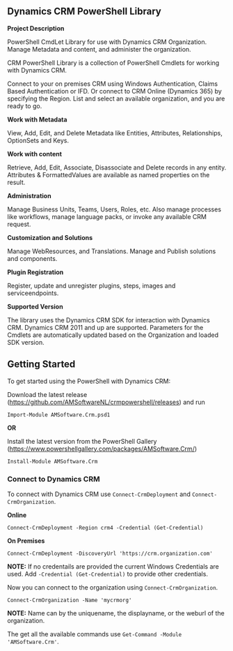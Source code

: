 ## Dynamics CRM PowerShell Library

**Project Description**

PowerShell CmdLet Library for use with Dynamics CRM Organization.
Manage Metadata and content, and administer the organization. 


CRM PowerShell Library is a collection of PowerShell Cmdlets for working with Dynamics CRM. 

Connect to your on premises CRM using Windows Authentication, Claims Based Authentication or IFD. Or connect to CRM Online (Dynamics 365) by specifying the Region. List and select an available organization, and you are ready to go.

**Work with Metadata**

View, Add, Edit, and Delete Metadata like Entities, Attributes, Relationships, OptionSets and Keys.

**Work with content**

Retrieve, Add, Edit, Associate, Disassociate and Delete records in any entity. Attributes & FormattedValues are available as named properties on the result.

**Administration**

Manage Business Units, Teams, Users, Roles, etc. Also manage processes like workflows, manage language packs, or invoke any available CRM request.

**Customization and Solutions**

Manage WebResources, and Translations. Manage and Publish solutions and components.

**Plugin Registration**

Register, update and unregister plugins, steps, images and serviceendpoints.

**Supported Version**

The library uses the Dynamics CRM SDK for interaction with Dynamics CRM. Dynamics CRM 2011 and up are supported.
Parameters for the Cmdlets are automatically updated based on the Organization and loaded SDK version.

## Getting Started

To get started using the PowerShell with Dynamics CRM:

Download the latest release (https://github.com/AMSoftwareNL/crmpowershell/releases) and run 

```Import-Module AMSoftware.Crm.psd1```

**OR**

Install the latest version from the PowerShell Gallery (https://www.powershellgallery.com/packages/AMSoftware.Crm/)

```Install-Module AMSoftware.Crm```

### Connect to Dynamics CRM

To connect with Dynamics CRM use `Connect-CrmDeployment` and `Connect-CrmOrganization`.

**Online**

```Connect-CrmDeployment -Region crm4 -Credential (Get-Credential)```

**On Premises**

```Connect-CrmDeployment -DiscoveryUrl 'https://crm.organization.com'```

**NOTE:** If no credentails are provided the current Windows Credentials are used. Add `-Credential (Get-Credential)` to provide other credentials.

Now you can connect to the organization using `Connect-CrmOrganization`.

```Connect-CrmOrganization -Name 'mycrmorg'```

**NOTE:** Name can by the uniquename, the displayname, or the weburl of the organization.

The get all the available commands use `Get-Command -Module 'AMSoftware.Crm'`.
